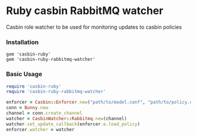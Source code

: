 # Ruby casbin RabbitMQ watcher

Casbin role watcher to be used for monitoring updates to casbin policies

### Installation
```
gem 'casbin-ruby'
gem 'casbin-ruby-rabbitmq-watcher'
```

### Basic Usage
```ruby
require 'casbin-ruby'
require 'casbin-ruby-rabbitmq-watcher'

enforcer = Casbin::Enforcer.new("path/to/model.conf", "path/to/policy.csv")
conn = Bunny.new
channel = conn.create_channel
watcher = CasbinWatcher::Rabbitmq.new(channel)
watcher.set_update_callback(enforcer.e.load_policy)
enforcer.watcher = watcher

```
